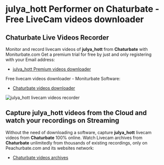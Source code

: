 # julya_hott Performer on Chaturbate - Free LiveCam videos downloader

## Chaturbate Live Videos Recorder

Monitor and record livecam videos of **julya_hott** from **Chaturbate** with Moniturbate.com
Get a premium trial for free by just and only registering with your Email address:
* [julya_hott Premium videos downloader](https://moniturbate.com/request-demo-licence-key.html)

Free livecam videos downloader - Moniturbate Software:
* [Chaturbate videos downloader](https://moniturbate.com/moniturbate-download-software.html)

![julya_hott livecam videos recorder](https://peachurnet.com/templates/moniturbate-software.png)


## Capture julya_hott videos from the Cloud and watch your recordings on Streaming

Without the need of downloading a software, capture **julya_hott** livecam videos from **Chaturbate** 100% online.
Watch Livecam archives from **Chaturbate** unlimitedly from thousands of existing recordings, only on Peachurbate.com and its websites network:
* [Chaturbate videos archives](https://peachurnet.com/)